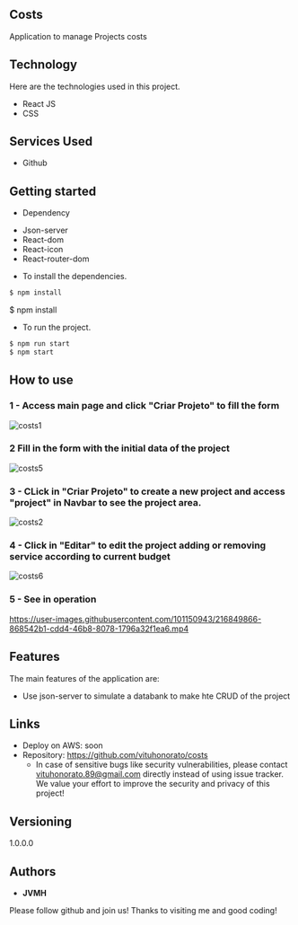 ## Costs


Application to manage Projects costs


## Technology 

Here are the technologies used in this project.

* React JS
* CSS





## Services Used

* Github





## Getting started

* Dependency
- Json-server
- React-dom
- React-icon
- React-router-dom
 
  
  
* To install the dependencies.
```bash
$ npm install
```
  $ npm install
  
* To run the project.
```bash
$ npm run start
$ npm start
```
  
  
## How to use

### 1 - Access main page and click "Criar Projeto" to fill the form

![costs1](https://user-images.githubusercontent.com/101150943/216848909-0ddc7223-5d90-44fb-bb08-07f756d95c1e.jpg)


### 2 Fill in the form with the initial data of the project

![costs5](https://user-images.githubusercontent.com/101150943/216849227-3005dad2-e209-487d-95de-e8e56a140ad3.jpg)

### 3 - CLick in "Criar Projeto" to create a new project and access  "project" in Navbar to see the project area.


![costs2](https://user-images.githubusercontent.com/101150943/216849338-50c0ed2c-b5b3-45be-b52e-821122ce3756.jpg)

### 4 - Click in "Editar" to edit the project adding or removing service according to current budget


![costs6](https://user-images.githubusercontent.com/101150943/216849752-a35ed480-eed6-4b8a-8b92-12bf8d476bc5.jpg)


### 5 - See in operation

https://user-images.githubusercontent.com/101150943/216849866-868542b1-cdd4-46b8-8078-1796a32f1ea6.mp4


## Features

The main features of the application are:

 - Use json-server to simulate a databank to make hte CRUD of the project
 
  


## Links
  - Deploy on AWS: soon
  - Repository: https://github.com/vituhonorato/costs
    - In case of sensitive bugs like security vulnerabilities, please contact
      vituhonorato.89@gmail.com directly instead of using issue tracker. We value your effort
      to improve the security and privacy of this project!

  ## Versioning

  1.0.0.0


  ## Authors

  * **JVMH** 

  Please follow github and join us!
  Thanks to visiting me and good coding!
